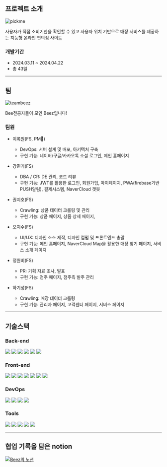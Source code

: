 ## 프로젝트 소개
![pickme](https://github.com/beezSSG/.github/assets/60279992/a3ddd7a4-ba80-430e-b084-4b452b4a2b74)

사용자가 직접 소비기한을 확인할 수 있고 사용자 위치 기반으로 매장 서비스를 제공하는 지능형 온라인 편의점 사이트


### 개발기간
- 2024.03.11 ~ 2024.04.22
- 총 43일

--- 

## 팀
![teambeez](https://github.com/beezSSG/.github/assets/60279992/f0d52b65-1f4e-4e1b-a568-fa187b19a65d)

Bee전공자들이 모인 Beez입니다!


### 팀원

* 이록원(FS, PM👑) 
    - DevOps: 서버 설계 및 배포, 아키텍처 구축
    - 구현 기능: 네이버/구글/카카오톡 소셜 로그인, 메인 홈페이지
    
* 강민기(FS) 
    - DBA / CR: DE 관리, 코드 리뷰
    - 구현 기능: JWT를 활용한 로그인, 회원가입, 마이페이지, PWA(firebase기반 PUSH알림), 결제시스템, NaverCloud 챗봇
 
* 권지호(FS)
    - Crawling: 상품 데이터 크롤링 및 관리
    - 구현 기능: 상품 페이지, 상품 상세 페이지, 
 
* 오지수(FS)
    - UI/UX: 디자인 소스 제작, 디자인 컴펌 및 프론트엔드 총괄
    - 구현 기능: 메인 홈페이지, NaverCloud Map을 활용한 매장 찾기 페이지, 서비스 소개 페이지
 
* 정원비(FS)
    - PR: 기획 자료 조사, 발표
    - 구현 기능: 점주 페이지, 점주측 발주 관리
 
* 하기성(FS)
    - Crawling: 매장 데이터 크롤링
    - 구현 기능: 관리자 페이지, 고객센터 페이지, 서비스 페이지

---
<!-- Table -->
<!-- |서비스|화면|
|:--:|:--:| -->

<!-- Tech stack -->
## 기술스택

### Back-end  
<img src="https://img.shields.io/badge/Java-007396?style=flat&logo=java&logoColor=white" /> <img src="https://img.shields.io/badge/SpringBoot-6DB33F?style=flat&logo=springboot&logoColor=white" />
<img src="https://img.shields.io/badge/Spring Security-6DB33F?style=flat&logo=Spring Security&logoColor=white" />
<img src="https://img.shields.io/badge/MySQL-4479A1?style=flat&logo=MySQL&logoColor=white" /> <img src="https://img.shields.io/badge/JWT-4B4B77?style=flat&logo=JWT&logoColor=white" />
<img src="https://img.shields.io/badge/MyBatis-C4242B?style=flat&logo=MyBatis&logoColor=white" />

### Front-end  
<img src="https://img.shields.io/badge/HTML5-E34F26?style=flat&logo=HTML5&logoColor=white" /> <img src="https://img.shields.io/badge/CSS3-1572B6?style=flat&logo=CSS3&logoColor=white" />
<img src="https://img.shields.io/badge/JavaScript-F7DF1E?style=flat&logo=JavaScript&logoColor=white" />
<img src="https://img.shields.io/badge/React-61DAFB?style=flat&logo=React&logoColor=white"/>
<img src="https://img.shields.io/badge/Tailwindcss-06B6D4?style=flat&logo=tailwindcss&logoColor=white"/>
<img src="https://img.shields.io/badge/AXIOS-5A29E4?style=flat&logo=axios&logoColor=white" />
<img src="https://img.shields.io/badge/ReactRouter-CA4245?style=flat&logo=reactrouter&logoColor=white" />

### DevOps  
<img src="https://img.shields.io/badge/NGINX-009639?style=flat&logo=nginx&logoColor=white"/> <img src="https://img.shields.io/badge/amazonrds-527FFF?style=flat&logo=amazonrds&logoColor=white"/>
<img src="https://img.shields.io/badge/amazons3-DD344C?style=flat&logo=amazons3&logoColor=white"/>
<img src="https://img.shields.io/badge/Amazonaws-232F3E?style=flat&for-the-badge&logo=amazonaws&logoColor=white" /> 

### Tools
<img src="https://img.shields.io/badge/VisualStudioCode-007ACC?style=flat&logo=visualstudiocode&logoColor=white"/> <img src="https://img.shields.io/badge/Github-181717?style=flat&logo=github&logoColor=white"/>
<img src="https://img.shields.io/badge/Notion-000000?style=flat&logo=notion&logoColor=white"/>
<img src="https://img.shields.io/badge/Figma-F24E1E?style=flat&logo=figma&logoColor=white"/>
<img src="https://img.shields.io/badge/Gather-21375A?style=flat&logo=gather&logoColor=white"/>

---

## 협업 기록을 담은 notion
[![Beez의 노션](https://upload.wikimedia.org/wikipedia/commons/thumb/e/e9/Notion-logo.svg/120px-Notion-logo.svg.png)](https://www.notion.so/programming-surfer/8d8da7c0069244ad9b069277cc59076d?v=f44198a206f64cfb8b901b6ef4b51775&pvs=4)

